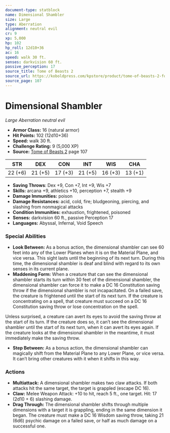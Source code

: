 ```yaml
---
document-type: statblock
name: Dimensional Shambler
size: Large
type: Aberration
alignment: neutral evil
cr: 9
xp: 5,000
hp: 102
hp_roll: 12d10+36
ac: 16
speed: walk 30 ft.
senses: darkvision 60 ft. 
passive_perception: 17
source_title: Tome of Beasts 2
source_url: https://koboldpress.com/kpstore/product/tome-of-beasts-2-for-5th-edition
source_page: 107
---
```


# Dimensional Shambler

*Large* *Aberration* *neutral evil*

- **Armor Class:** 16 (natural armor)
- **Hit Points:** 102 (12d10+36)
- **Speed:** walk 30 ft.
- **Challenge Rating:** 9 (5,000 XP)
- **Source:** [Tome of Beasts 2](https://koboldpress.com/kpstore/product/tome-of-beasts-2-for-5th-edition) page 107

| STR | DEX | CON | INT | WIS | CHA |
| --- | --- | --- | --- | --- | --- |
| 22 (+6) | 21 (+5) | 17 (+3) | 21 (+5) | 16 (+3) | 13 (+1) |

- **Saving Throws**: Dex +9, Con +7, Int +9, Wis +7
- **Skills:** arcana +9, athletics +10, perception +7, stealth +9
- **Damage Immunities:** poison
- **Damage Resistances:** acid, cold, fire; bludgeoning, piercing, and slashing from nonmagical attacks
- **Condition Immunities:** exhaustion, frightened, poisoned
- **Senses:** darkvision 60 ft., passive Perception 17
- **Languages:** Abyssal, Infernal, Void Speech

### Special Abilities

- **Look Between:** As a bonus action, the dimensional shambler can see 60 feet into any of the Lower Planes when it is on the Material Plane, and vice versa. This sight lasts until the beginning of its next turn. During this time, the dimensional shambler is deaf and blind with regard to its own senses in its current plane.
- **Maddening Form:** When a creature that can see the dimensional shambler starts its turn within 30 feet of the dimensional shambler, the dimensional shambler can force it to make a DC 16 Constitution saving throw if the dimensional shambler is not incapacitated. On a failed save, the creature is frightened until the start of its next turn. If the creature is concentrating on a spell, that creature must succeed on a DC 16 Constitution saving throw or lose concentration on the spell.

Unless surprised, a creature can avert its eyes to avoid the saving throw at the start of its turn. If the creature does so, it can’t see the dimensional shambler until the start of its next turn, when it can avert its eyes again. If the creature looks at the dimensional shambler in the meantime, it must immediately make the saving throw.
- **Step Between:** As a bonus action, the dimensional shambler can magically shift from the Material Plane to any Lower Plane, or vice versa. It can’t bring other creatures with it when it shifts in this way.

### Actions

- **Multiattack:** A dimensional shambler makes two claw attacks. If both attacks hit the same target, the target is grappled (escape DC 16).
- **Claw:** Melee Weapon Attack: +10 to hit, reach 5 ft., one target. Hit: 17 (2d10 + 6) slashing damage.
- **Drag Through:** The dimensional shambler shifts through multiple dimensions with a target it is grappling, ending in the same dimension it began. The creature must make a DC 16 Wisdom saving throw, taking 21 (6d6) psychic damage on a failed save, or half as much damage on a successful one.
